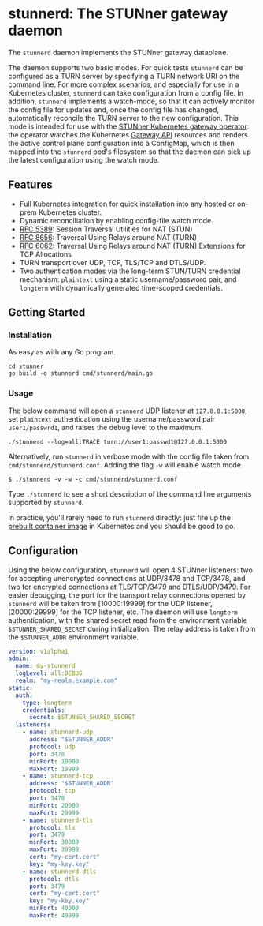 # stunnerd: The STUNner gateway daemon

The `stunnerd` daemon implements the STUNner gateway dataplane.

The daemon supports two basic modes. For quick tests `stunnerd` can be configured as a TURN server
by specifying a TURN network URI on the command line. For more complex scenarios, and especially
for use in a Kubernetes cluster, `stunnerd` can take configuration from a config file. In addition,
`stunnerd` implements a watch-mode, so that it can actively monitor the config file for updates
and, once the config file has changed, automatically reconcile the TURN server to the new
configuration. This mode is intended for use with the [STUNner Kubernetes gateway
operator](https://github.com/l7mp/stunner-gateway-operator): the operator watches the Kubernetes
[Gateway API](https://gateway-api.sigs.k8s.io) resources and renders the active control plane
configuration into a ConfigMap, which is then mapped into the `stunnerd` pod's filesystem so that
the daemon can pick up the latest configuration using the watch mode.

## Features

* Full Kubernetes integration for quick installation into any hosted or on-prem Kubernetes cluster.
* Dynamic reconciliation by enabling config-file watch mode.
* [RFC 5389](https://tools.ietf.org/html/rfc5389): Session Traversal Utilities for NAT (STUN)
* [RFC 8656](https://tools.ietf.org/html/rfc8656): Traversal Using Relays around NAT (TURN)
* [RFC 6062](https://tools.ietf.org/html/rfc6062): Traversal Using Relays around NAT (TURN)
  Extensions for TCP Allocations
* TURN transport over UDP, TCP, TLS/TCP and DTLS/UDP.
* Two authentication modes via the long-term STUN/TURN credential mechanism: `plaintext` using a
  static username/password pair, and `longterm` with dynamically generated time-scoped credentials.

## Getting Started

### Installation

As easy as with any Go program.
```console
cd stunner
go build -o stunnerd cmd/stunnerd/main.go
```

### Usage

The below command will open a `stunnerd` UDP listener at `127.0.0.1:5000`, set `plaintext`
authentication using the username/password pair `user1/passwrd1`, and raises the debug level to the
maximum.

```console
./stunnerd --log=all:TRACE turn://user1:passwd1@127.0.0.1:5000
```

Alternatively, run `stunnerd` in verbose mode with the config file taken from
`cmd/stunnerd/stunnerd.conf`. Adding the flag `-w` will enable watch mode.

```console
$ ./stunnerd -v -w -c cmd/stunnerd/stunnerd.conf
```

Type `./stunnerd` to see a short description of the command line arguments supported by `stunnerd`.

In practice, you'll rarely need to run `stunnerd` directly: just fire up the [prebuilt container
image](https://hub.docker.com/repository/docker/l7mp/stunnerd) in Kubernetes and you should be good
to go.

## Configuration

Using the below configuration, `stunnerd` will open 4 STUNner listeners: two for accepting
unencrypted connections at UDP/3478 and TCP/3478, and two for encrypted connections at TLS/TCP/3479
and DTLS/UDP/3479. For easier debugging, the port for the transport relay connections opened by
`stunnerd` will be taken from [10000:19999] for the UDP listener, [20000:29999] for the TCP
listener, etc.  The daemon will use `longterm` authentication, with the shared secret read from the
environment variable `$STUNNER_SHARED_SECRET` during initialization. The relay address is taken
from the `$STUNNER_ADDR` environment variable.

``` yaml
version: v1alpha1
admin:
  name: my-stunnerd
  logLevel: all:DEBUG
  realm: "my-realm.example.com"
static:
  auth:
    type: longterm
    credentials:
      secret: $STUNNER_SHARED_SECRET
  listeners:
    - name: stunnerd-udp
      address: "$STUNNER_ADDR"
      protocol: udp
      port: 3478
      minPort: 10000
      maxPort: 19999
    - name: stunnerd-tcp
      address: "$STUNNER_ADDR"
      protocol: tcp
      port: 3478
      minPort: 20000
      maxPort: 29999
    - name: stunnerd-tls
      protocol: tls
      port: 3479
      minPort: 30000
      maxPort: 39999
      cert: "my-cert.cert"
      key: "my-key.key"
    - name: stunnerd-dtls
      protocol: dtls
      port: 3479
      cert: "my-cert.cert"
      key: "my-key.key"
      minPort: 40000
      maxPort: 49999
```